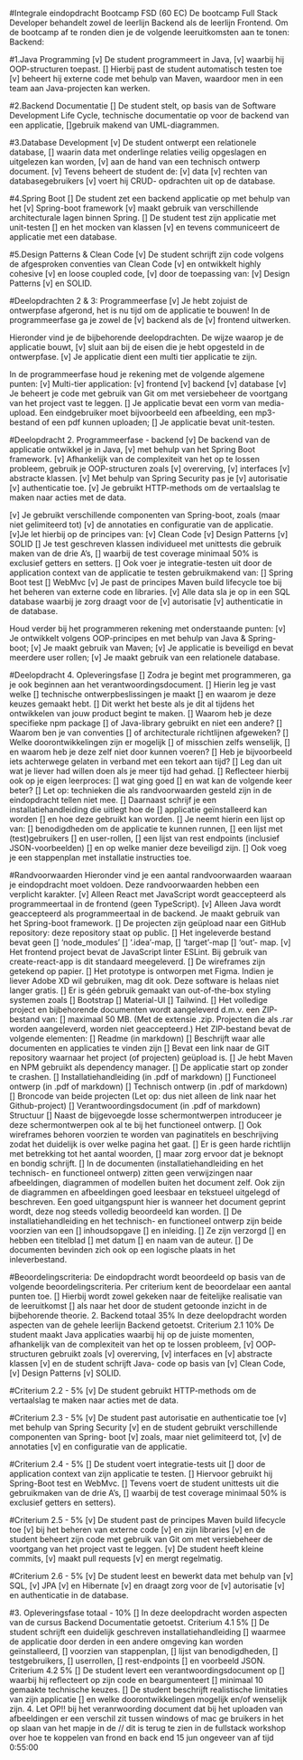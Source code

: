 #Integrale eindopdracht Bootcamp FSD (60 EC)
De bootcamp Full Stack Developer behandelt zowel de leerlijn Backend als de leerlijn Frontend.
Om de bootcamp af te ronden dien je de volgende leeruitkomsten aan te tonen:
Backend:

#1.Java Programming
[v] De student programmeert in Java,
[v] waarbij hij OOP-structuren toepast.
[] Hierbij past de student automatisch testen toe
[v] beheert hij externe code met behulp van Maven, waardoor men in een team aan Java-projecten kan werken.

#2.Backend Documentatie
[] De student stelt, op basis van de Software Development Life Cycle, technische documentatie
op voor de backend van een applicatie,
[]gebruik makend van UML-diagrammen.

#3.Database Development
[v] De student ontwerpt een relationele database,
[] waarin data met onderlinge relaties veilig opgeslagen en uitgelezen kan worden,
[v] aan de hand van een technisch ontwerp document.
[v] Tevens beheert de student de:
[v] data
[v] rechten van databasegebruikers
[v] voert hij CRUD- opdrachten uit op de database.

#4.Spring Boot
[] De student zet een backend applicatie op met behulp van het
[v] Spring-boot framework
[v] maakt gebruik van verschillende architecturale lagen binnen Spring.
[] De student test zijn applicatie met unit-testen
[] en het mocken van klassen
[v] en tevens communiceert de applicatie met een database.

#5.Design Patterns & Clean Code
[v] De student schrijft zijn code volgens de afgesproken conventies van Clean Code
[v] en ontwikkelt highly cohesive
[v] en loose coupled code,
[v] door de toepassing van:
[v] Design Patterns
[v] en SOLID.

#Deelopdrachten 2 & 3: Programmeerfase
[v] Je hebt zojuist de ontwerpfase afgerond, het is nu tijd om de applicatie te bouwen!
In de programmeerfase ga je zowel de
[v] backend als de
[v] frontend uitwerken.

Hieronder vind je de bijbehorende deelopdrachten. De wijze waarop je de applicatie bouwt,
[v] sluit aan bij de eisen die je hebt opgesteld in de ontwerpfase.
[v] Je applicatie dient een multi tier applicatie te zijn.

In de programmeerfase houd je rekening met de volgende algemene punten:
[v] Multi-tier application:
[v] frontend
[v] backend
[v] database
[v] Je beheert je code met gebruik van Git om met versiebeheer de voortgang van het project vast te leggen.
[] Je applicatie bevat een vorm van media-upload. Een eindgebruiker moet bijvoorbeeld een
afbeelding, een mp3-bestand of een pdf kunnen uploaden;
[] Je applicatie bevat unit-testen.

#Deelopdracht 2. Programmeerfase - backend
[v] De backend van de applicatie ontwikkel je in Java,
[v] met behulp van het Spring Boot framework.
[v] Afhankelijk van de complexiteit van het op te lossen probleem, gebruik je OOP-structuren zoals
[v] overerving,
[v] interfaces
[v] abstracte klassen.
[v] Met behulp van Spring Security pas je
[v] autorisatie
[v] authenticatie toe.
[v] Je gebruikt HTTP-methods om de vertaalslag te maken naar acties met de data.

[v] Je gebruikt verschillende componenten van Spring-boot, zoals (maar niet gelimiteerd tot)
[v] de annotaties en configuratie van de applicatie.
[v]Je let hierbij op de principes van:
[v] Clean Code
[v] Design Patterns
[v] SOLID
[] Je test geschreven klassen individueel met unittests die gebruik maken van de drie A’s,
[] waarbij de test coverage minimaal 50% is exclusief getters en setters.
[] Ook voer je integratie-testen uit door de application context van de applicatie te testen gebruikmakend van:
[] Spring Boot test
[] WebMvc
[v] Je past de principes Maven build lifecycle toe bij het beheren van externe code en libraries.
[v] Alle data sla je op in een SQL database waarbij je zorg draagt voor de
[v] autorisatie
[v] authenticatie in de database.

Houd verder bij het programmeren rekening met onderstaande punten:
[v] Je ontwikkelt volgens OOP-principes en met behulp van Java & Spring-boot;
[v] Je maakt gebruik van Maven;
[v] Je applicatie is beveiligd en bevat meerdere user rollen;
[v] Je maakt gebruik van een relationele database. 

#Deelopdracht 4. Opleveringsfase
[] Zodra je begint met programmeren, ga je ook beginnen aan het verantwoordingsdocument.
[] Hierin leg je vast welke
[] technische ontwerpbeslissingen je maakt
[] en waarom je deze keuzes gemaakt hebt.
[] Dit werkt het beste als je dit al tijdens het ontwikkelen van jouw product begint te maken.
[] Waarom heb je deze specifieke npm package
[] of Java-library gebruikt en niet een andere?
[] Waarom ben je van conventies
[] of architecturale richtlijnen afgeweken?
[] Welke doorontwikkelingen zijn er mogelijk
[] of misschien zelfs wenselijk,
[] en waarom heb je deze zelf niet door kunnen voeren?
[] Heb je bijvoorbeeld iets achterwege gelaten in verband met een tekort aan tijd?
[] Leg dan uit wat je liever had willen doen als je meer tijd had gehad.
[] Reflecteer hierbij ook op je eigen leerproces:
[] wat ging goed
[] en wat kan de volgende keer beter?
[] Let op: technieken die als randvoorwaarden gesteld zijn in de eindopdracht tellen niet mee.
[] Daarnaast schrijf je een installatiehandleiding die uitlegt hoe de
[] applicatie geïnstalleerd kan worden
[] en hoe deze gebruikt kan worden.
[] Je neemt hierin een lijst op van:
[] benodigdheden om de applicatie te kunnen runnen,
[] een lijst met (test)gebruikers
[] en user-rollen,
[] een lijst van rest endpoints (inclusief JSON-voorbeelden)
[] en op welke manier deze beveiligd zijn.
[] Ook voeg je een stappenplan met installatie instructies toe.

#Randvoorwaarden
Hieronder vind je een aantal randvoorwaarden waaraan je eindopdracht moet voldoen. Deze randvoorwaarden hebben een
verplicht karakter.
[v] Alleen React met JavaScript wordt geaccepteerd als programmeertaal in de frontend (geen TypeScript).
[v] Alleen Java wordt geaccepteerd als programmeertaal in de backend. Je maakt gebruik van het Spring-boot framework.
[] De projecten zijn geüpload naar een GitHub repository: deze repository staat op public.
[] Het ingeleverde bestand bevat geen
[] ‘node_modules’
[] ‘.idea’-map,
[] ‘target’-map
[] ‘out’- map.
[v] Het frontend project bevat de JavaScript linter ESLint. Bij gebruik van create-react-app is dit
standaard meegeleverd.
[] De wireframes zijn getekend op papier.
[] Het prototype is ontworpen met Figma. Indien je liever Adobe XD wil gebruiken, mag dit ook.
Deze software is helaas niet langer gratis.
[] Er is géén gebruik gemaakt van out-of-the-box styling systemen zoals
[] Bootstrap
[] Material-UI
[] Tailwind.
[] Het volledige project en bijbehorende documenten wordt aangeleverd d.m.v. een ZIP- bestand van:
[] maximaal 50 MB. (Met de extensie .zip. Projecten die als .rar worden aangeleverd, worden niet geaccepteerd.)
Het ZIP-bestand bevat de volgende elementen:
[] Readme (in markdown)
[] Beschrijft waar alle documenten en applicaties te vinden zijn
[] Bevat een link naar de GIT repository waarnaar het project (of projecten) geüpload is.
[] Je hebt Maven en NPM gebruikt als dependency manager.
[] De applicatie start op zonder te crashen.
[] Installatiehandleiding (in .pdf of markdown)
[] Functioneel ontwerp (in .pdf of markdown)
[] Technisch ontwerp (in .pdf of markdown)
[] Broncode van beide projecten (Let op: dus niet alleen de link naar het Github-project)
[] Verantwoordingsdocument (in .pdf of markdown)
Structuur
[] Naast de bijgevoegde losse schermontwerpen introduceer je deze schermontwerpen ook al te bij het
functioneel ontwerp.
[] Ook wireframes behoren voorzien te worden van paginatitels en beschrijving zodat het duidelijk is over
welke pagina het gaat.
[] Er is geen harde richtlijn met betrekking tot het aantal woorden,
[] maar zorg ervoor dat je beknopt en bondig schrijft.
[] In de documenten (installatiehandleiding en het technisch- en functioneel ontwerp) zitten geen verwijzingen
naar afbeeldingen, diagrammen of modellen buiten het document zelf. Ook zijn de diagrammen en afbeeldingen
goed leesbaar en tekstueel uitgelegd of beschreven. Een goed uitgangspunt hier is wanneer het document
geprint wordt, deze nog steeds volledig beoordeeld kan worden.
[] De installatiehandleiding en het technisch- en functioneel ontwerp zijn beide voorzien van een
[] inhoudsopgave
[] en inleiding.
[] Ze zijn verzorgd
[] en hebben een titelblad
[] met datum
[] en naam van de auteur.
[] De documenten bevinden zich ook op een logische plaats in het inleverbestand.

#Beoordelingscriteria:
De eindopdracht wordt beoordeeld op basis van de volgende beoordelingscriteria.
Per criterium kent de beoordelaar een aantal punten toe.
[] Hierbij wordt zowel gekeken naar de feitelijke realisatie van de leeruitkomst
[] als naar het door de student getoonde inzicht in de bijbehorende theorie.
2. Backend totaal 35%
   In deze deelopdracht worden aspecten van de gehele leerlijn Backend getoetst.
   Criterium 2.1 10%
   De student maakt Java applicaties waarbij hij op de juiste momenten, afhankelijk van de complexiteit
   van het op te lossen probleem,
   [v] OOP- structuren gebruikt zoals
   [v] overerving,
   [v] interfaces en
   [v] abstracte klassen
   [v] en de student schrijft Java- code op basis van
   [v] Clean Code,
   [v] Design Patterns
   [v] SOLID.

#Criterium 2.2 - 5%
[v] De student gebruikt HTTP-methods om de vertaalslag te maken naar acties met de data.

#Criterium 2.3 - 5%
[v] De student past autorisatie en authenticatie toe
[v] met behulp van Spring Security
[v] en de student gebruikt verschillende componenten van Spring- boot
[v] zoals, maar niet gelimiteerd tot,
[v] de annotaties
[v] en configuratie van de applicatie.

#Criterium 2.4 - 5%
[] De student voert integratie-tests uit
[] door de application context van zijn applicatie te testen.
[] Hiervoor gebruikt hij Spring-Boot test en WebMvc.
[] Tevens voert de student unittests uit die gebruikmaken van de drie A’s,
[] waarbij de test coverage minimaal 50% is exclusief getters en setters).

#Criterium 2.5 - 5%
[v] De student past de principes Maven build lifecycle toe
[v] bij het beheren van externe code
[v] en zijn libraries
[v] en de student beheert zijn code met gebruik van Git om met versiebeheer de voortgang van het project
vast te leggen.
[v] De student heeft kleine commits,
[v] maakt pull requests
[v] en mergt regelmatig.

#Criterium 2.6 - 5%
[v] De student leest en bewerkt data met behulp van
[v] SQL,
[v] JPA
[v] en Hibernate
[v] en draagt zorg voor de
[v] autorisatie
[v] en authenticatie in de database.

#3. Opleveringsfase totaal - 10%
   [] In deze deelopdracht worden aspecten van de cursus Backend Documentatie getoetst.
   Criterium 4.1 5%
   [] De student schrijft een duidelijk geschreven installatiehandleiding
   [] waarmee de applicatie door derden in een andere omgeving kan worden geïnstalleerd,
   [] voorzien van stappenplan,
   [] lijst van benodigdheden,
   [] testgebruikers,
   [] userrollen,
   [] rest-endpoints
   [] en voorbeeld JSON.
   Criterium 4.2 5%
   [] De student levert een verantwoordingsdocument op
   [] waarbij hij reflecteert op zijn code en beargumenteert
   [] minimaal 10 gemaakte technische keuzes.
   [] De student beschrijft realistische limitaties van zijn applicatie
   [] en welke doorontwikkelingen mogelijk en/of wenselijk zijn.
4. 
   Let OP!!
   bij het veranrwoording document dat bij het uploaden van afbeeldingen er een verschil zit tussen windows of mac ge bruikers
   in het op slaan van het mapje in de //
   dit is terug te zien in de fullstack workshop over hoe te koppelen van frond en back end 15 jun ongeveer van af
   tijd 0:55:00
